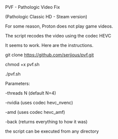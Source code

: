PVF - Pathologic Video Fix

(Pathologic Classic HD - Steam version)

For some reason, Proton does not play game videos.

The script recodes the video using the codec HEVC

It seems to work. Here are the instructions.

git clone https://github.com/serjious/pvf.git

chmod +x pvf.sh

./pvf.sh

Parameters:

-threads N (default N=4)

-nvidia (uses codec hevc_nvenc)

-amd	(uses codec hevc_amf)

-back	(returns everything to how it was)

the script can be executed from any directory

